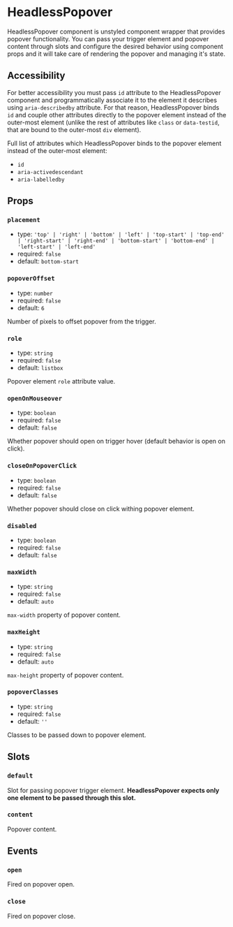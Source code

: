 # HeadlessPopover

HeadlessPopover component is unstyled component wrapper that provides popover functionality. You can pass your trigger element and popover content through slots and configure the desired behavior using component props and it will take care of rendering the popover and managing it's state.

## Accessibility

For better accessibility you must pass `id` attribute to the HeadlessPopover component and programmatically associate it to the element it describes using `aria-describedby` attribute. For that reason, HeadlessPopover binds `id` and couple other attributes directly to the popover element instead of the outer-most element (unlike the rest of attributes like `class` or `data-testid`, that are bound to the outer-most `div` element).

Full list of attributes which HeadlessPopover binds to the popover element instead of the outer-most element:

* `id`
* `aria-activedescendant`
* `aria-labelledby`

## Props

### `placement`

* type: `'top' | 'right' | 'bottom' | 'left' | 'top-start' | 'top-end' | 'right-start' | 'right-end' | 'bottom-start' | 'bottom-end' | 'left-start' | 'left-end'`
* required: `false`
* default: `bottom-start`

### `popoverOffset`

* type: `number`
* required: `false`
* default: `6`

Number of pixels to offset popover from the trigger.

### `role`

* type: `string`
* required: `false`
* default: `listbox`

Popover element `role` attribute value.

### `openOnMouseover`

* type: `boolean`
* required: `false`
* default: `false`

Whether popover should open on trigger hover (default behavior is open on click).

### `closeOnPopoverClick`

* type: `boolean`
* required: `false`
* default: `false`

Whether popover should close on click withing popover element.

### `disabled`

* type: `boolean`
* required: `false`
* default: `false`

### `maxWidth`

* type: `string`
* required: `false`
* default: `auto`

`max-width` property of popover content.

### `maxHeight`

* type: `string`
* required: `false`
* default: `auto`

`max-height` property of popover content.

### `popoverClasses`

* type: `string`
* required: `false`
* default: `''`

Classes to be passed down to popover element.

## Slots

### `default`

Slot for passing popover trigger element. **HeadlessPopover expects only one element to be passed through this slot.**

### `content`

Popover content.

## Events

### `open`

Fired on popover open.

### `close`

Fired on popover close.
